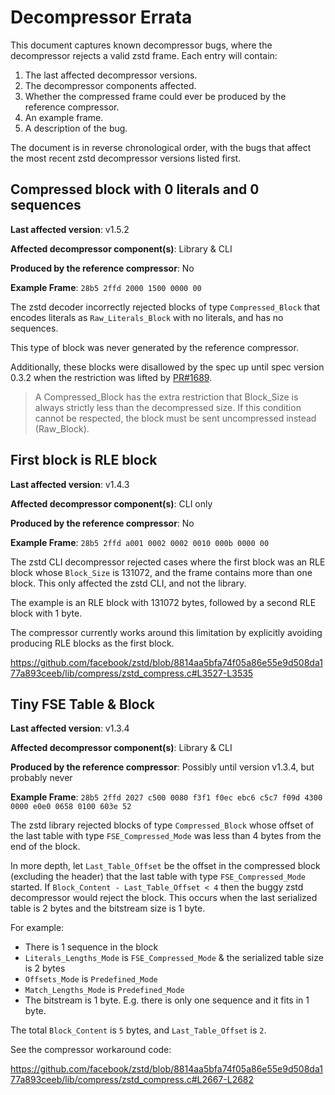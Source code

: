 Decompressor Errata
===================

This document captures known decompressor bugs, where the decompressor rejects a valid zstd frame.
Each entry will contain:
1. The last affected decompressor versions.
2. The decompressor components affected.
2. Whether the compressed frame could ever be produced by the reference compressor.
3. An example frame.
4. A description of the bug.

The document is in reverse chronological order, with the bugs that affect the most recent zstd decompressor versions listed first.


Compressed block with 0 literals and 0 sequences
------------------------------------------------

**Last affected version**: v1.5.2

**Affected decompressor component(s)**: Library & CLI

**Produced by the reference compressor**: No

**Example Frame**: `28b5 2ffd 2000 1500 0000 00`

The zstd decoder incorrectly rejected blocks of type `Compressed_Block` that encodes literals as `Raw_Literals_Block` with no literals, and has no sequences.

This type of block was never generated by the reference compressor.

Additionally, these blocks were disallowed by the spec up until spec version 0.3.2 when the restriction was lifted by [PR#1689](https://github.com/facebook/zstd/pull/1689).

> A Compressed_Block has the extra restriction that Block_Size is always strictly less than the decompressed size. If this condition cannot be respected, the block must be sent uncompressed instead (Raw_Block).

First block is RLE block
------------------------

**Last affected version**: v1.4.3

**Affected decompressor component(s)**: CLI only

**Produced by the reference compressor**: No

**Example Frame**: `28b5 2ffd a001 0002 0002 0010 000b 0000 00`

The zstd CLI decompressor rejected cases where the first block was an RLE block whose `Block_Size` is 131072, and the frame contains more than one block.
This only affected the zstd CLI, and not the library.

The example is an RLE block with 131072 bytes, followed by a second RLE block with 1 byte.

The compressor currently works around this limitation by explicitly avoiding producing RLE blocks as the first
block.

https://github.com/facebook/zstd/blob/8814aa5bfa74f05a86e55e9d508da177a893ceeb/lib/compress/zstd_compress.c#L3527-L3535

Tiny FSE Table & Block
----------------------

**Last affected version**: v1.3.4

**Affected decompressor component(s)**: Library & CLI

**Produced by the reference compressor**: Possibly until version v1.3.4, but probably never

**Example Frame**: `28b5 2ffd 2027 c500 0080 f3f1 f0ec ebc6 c5c7 f09d 4300 0000 e0e0 0658 0100 603e 52`

The zstd library rejected blocks of type `Compressed_Block` whose offset of the last table with type `FSE_Compressed_Mode` was less than 4 bytes from the end of the block.

In more depth, let `Last_Table_Offset` be the offset in the compressed block (excluding the header) that
the last table with type `FSE_Compressed_Mode` started. If `Block_Content - Last_Table_Offset < 4` then
the buggy zstd decompressor would reject the block. This occurs when the last serialized table is 2 bytes
and the bitstream size is 1 byte.

For example:
* There is 1 sequence in the block
* `Literals_Lengths_Mode` is `FSE_Compressed_Mode` & the serialized table size is 2 bytes
* `Offsets_Mode` is `Predefined_Mode`
* `Match_Lengths_Mode` is `Predefined_Mode`
* The bitstream is 1 byte. E.g. there is only one sequence and it fits in 1 byte.

The total `Block_Content` is `5` bytes, and `Last_Table_Offset` is `2`.

See the compressor workaround code:

https://github.com/facebook/zstd/blob/8814aa5bfa74f05a86e55e9d508da177a893ceeb/lib/compress/zstd_compress.c#L2667-L2682
